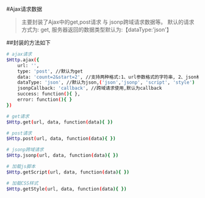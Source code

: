 #Ajax请求数据
> 主要封装了Ajax中的get,post请求 与 jsonp跨域请求数据等。
> 默认的请求方式为: get, 服务器返回的数据类型默认为:【dataType:'json'】

##封装的方法如下
``` bash
# ajax请求
$Http.ajax({
    url: '',
    type: 'post', //默认为get
    data: 'count=2&start=2', //支持两种格式:1、url参数格式的字符串, 2、json格式 {count:2, start:2}
    dataType: 'json', //默认为json,('json','jsonp', 'script', 'style')
    jsonpCallback: 'callback', //跨域请求使用,默认为callback
    success: function(){ },
    error: function(){ }
})

# get请求
$Http.get(url, data, function(data){ })

# post请求
$Http.post(url, data, function(data){ })

# jsonp跨域请求
$Http.jsonp(url, data, function(data){ })

# 加载js脚本
$Http.getScript(url, data, function(data){ })

# 加载CSS样式
$Http.getStyle(url, data, function(data){ })

```